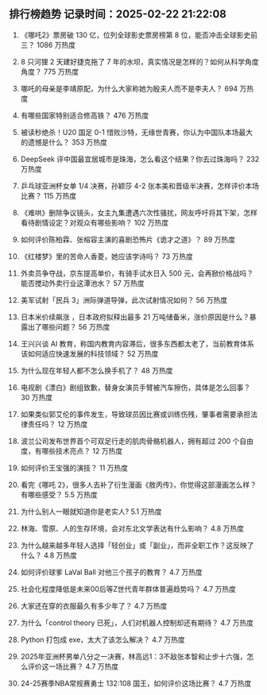 
## 排行榜趋势 记录时间：2025-02-22 21:22:08
  
  1. 《哪吒2》票房破 130 亿，位列全球影史票房榜第 8 位，能否冲击全球影史前三？ 1086 万热度
    
  2. 8 只河狸 2 天建好捷克拖了 7 年的水坝，真实情况是怎样的？如何从科学角度角度？ 775 万热度
    
  3. 哪吒的母亲是李靖原配，为什么大家称她为殷夫人而不是李夫人？ 694 万热度
    
  4. 有哪些国家特别适合修高铁？ 476 万热度
    
  5. 被读秒绝杀！U20 国足 0-1 惜败沙特，无缘世青赛，你认为中国队本场最大的遗憾是什么？ 353 万热度
    
  6. DeepSeek 评中国最宜居城市是珠海，怎么看这个结果？你去过珠海吗？ 232 万热度
    
  7. 乒乓球亚洲杯女单 1/4 决赛，孙颖莎 4-2 张本美和晋级半决赛，怎样评价本场比赛？ 115 万热度
    
  8. 《难哄》删除争议镜头，女主九集遭遇六次性骚扰，网友呼吁将其下架，怎样看待剧情设定？对观众有哪些影响？ 102 万热度
    
  9. 如何评价陈柏霖、张榕容主演的喜剧恐怖片《诡才之道》？ 89 万热度
    
  10. 《红楼梦》里的苦命人香菱，她应该学诗吗？ 73 万热度
    
  11. 外卖员争夺战，京东提高单价，有骑手试水日入 500 元，会再掀价格战吗？能否搅动外卖行业这潭池水？ 57 万热度
    
  12. 美军试射「民兵 3」洲际弹道导弹，此次试射情况如何？ 56 万热度
    
  13. 日本米价续飙涨 ，日本政府拟释出最多 21 万吨储备米，涨价原因是什么？暴露出了哪些问题？ 56 万热度
    
  14. 王兴兴谈 AI 教育，称国内教育内容滞后，很多东西都太老了，当前教育体系该如何适应快速发展的科技领域？ 52 万热度
    
  15. 为什么现在年轻人都不怎么换手机了？ 48 万热度
    
  16. 电视剧《漂白》剧组致歉，替身女演员手臂被汽车擦伤，具体是怎么回事？ 30 万热度
    
  17. 如果类似郭艾伦的事件发生，导致球员因比赛或训练伤残，肇事者需要承担法律责任吗？ 12 万热度
    
  18. 波兰公司发布世界首个可双足行走的肌肉骨骼机器人，拥有超过  200  个自由度，有哪些技术亮点？ 12 万热度
    
  19. 如何评价王宝强的演技？ 11 万热度
    
  20. 看完《哪吒 2》，很多人去补了衍生漫画《敖丙传》，你觉得这部漫画怎么样？有哪些感受？ 5.5 万热度
    
  21. 为什么别人一眼就知道你是老实人? 5.1 万热度
    
  22. 林海、雪原、人的生存环境，会对东北文学表达有什么影响？ 4.8 万热度
    
  23. 为什么越来越多年轻人选择「轻创业」或「副业」，而非全职工作？这反映了什么？ 4.8 万热度
    
  24. 如何评价球爹 LaVal Ball 对他三个孩子的教育？ 4.7 万热度
    
  25. 社会化程度降低是未来00后等Z世代青年群体普遍趋势吗？ 4.7 万热度
    
  26. 大家还在穿的衣服最久有多少年了？ 4.7 万热度
    
  27. 为什么「control theory 已死」，人们对机器人控制却还有期待？ 4.7 万热度
    
  28. Python 打包成 exe，太大了该怎么解决？ 4.7 万热度
    
  29. 2025年亚洲杯男单八分之一决赛，林高远1：3不敌张本智和止步十六强，怎么评价这一场比赛？ 4.7 万热度
    
  30. 24-25赛季NBA常规赛勇士 132:108 国王，如何评价这场比赛？ 4.7 万热度
    